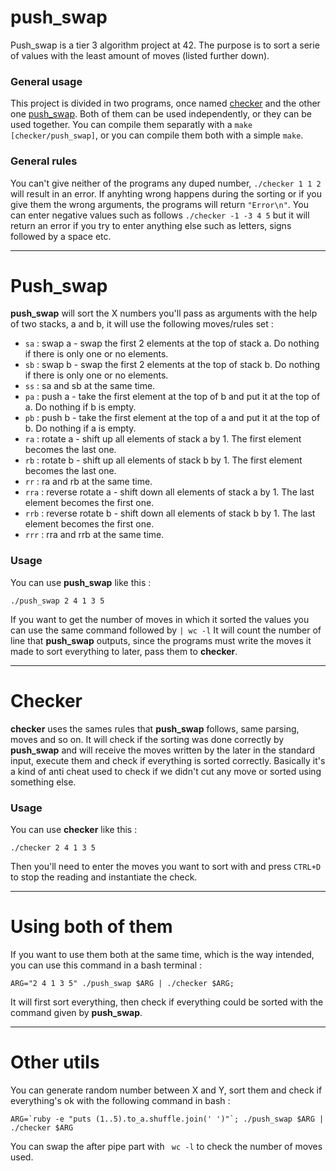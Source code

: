 # push_swap
Push_swap is a tier 3 algorithm project at 42.
The purpose is to sort a serie of values with the least amount of moves (listed further down).

### General usage

This project is divided in two programs, once named [checker](checker.c) and the other one [push_swap](push_swap.c). Both of them can be used independently, or they can be used together.
You can compile them separatly with a `make [checker/push_swap]`, or you can compile them both with a simple `make`.

### General rules

You can't give neither of the programs any duped number, `./checker 1 1 2` will result in an error.
If anyhting wrong happens during the sorting or if you give them the wrong arguments, the programs will return `"Error\n"`.
You can enter negative values such as follows `./checker -1 -3 4 5` but it will return an error if you try to enter anything else such as letters, signs followed by a space etc.

---

# Push_swap

__push_swap__ will sort the X numbers you'll pass as arguments with the help of two stacks, a and b, it will use the following moves/rules set :

- `sa` : swap a - swap the first 2 elements at the top of stack a. Do nothing if there is only one or no elements.
- `sb` :  swap b - swap the first 2 elements at the top of stack b. Do nothing if there is only one or no elements.
- `ss` : sa and sb at the same time.
- `pa` : push a - take the first element at the top of b and put it at the top of a. Do nothing if b is empty.
- `pb` : push b - take the first element at the top of a and put it at the top of b. Do nothing if a is empty.
- `ra` : rotate a - shift up all elements of stack a by 1. The first element becomes the last one.
- `rb` : rotate b - shift up all elements of stack b by 1. The first element becomes the last one.
- `rr` : ra and rb at the same time.
- `rra` : reverse rotate a - shift down all elements of stack a by 1. The last element becomes the first one.
- `rrb` : reverse rotate b - shift down all elements of stack b by 1. The last element becomes the first one.
- `rrr` : rra and rrb at the same time.

### Usage

You can use __push_swap__ like this :
```
./push_swap 2 4 1 3 5
```

If you want to get the number of moves in which it sorted the values you can use the same command followed by `| wc -l`
It will count the number of line that __push_swap__ outputs, since the programs must write the moves it made to sort everything to later, pass them to __checker__.

---

# Checker

__checker__ uses the sames rules that __push_swap__ follows, same parsing, moves and so on.
It will check if the sorting was done correctly by __push_swap__ and will receive the moves written by the later in the standard input, execute them and check if everything is sorted correctly. Basically it's a kind of anti cheat used to check if we didn't cut any move or sorted using something else.

### Usage

You can use __checker__ like this :
```
./checker 2 4 1 3 5
```

Then you'll need to enter the moves you want to sort with and press `CTRL+D` to stop the reading and instantiate the check.

---

# Using both of them

If you want to use them both at the same time, which is the way intended, you can use this command in a bash terminal :

```
ARG="2 4 1 3 5" ./push_swap $ARG | ./checker $ARG;
```

It will first sort everything, then check if everything could be sorted with the command given by __push_swap__.

---

# Other utils

You can generate random number between X and Y, sort them and check if everything's ok with the following command in bash :
```
ARG=`ruby -e "puts (1..5).to_a.shuffle.join(' ')"`; ./push_swap $ARG | ./checker $ARG
```

You can swap the after pipe part with ` wc -l` to check the number of moves used.